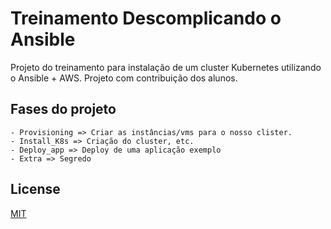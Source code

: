 # Treinamento Descomplicando o Ansible

Projeto do treinamento para instalação de um cluster Kubernetes utilizando o Ansible + AWS.
Projeto com contribuição dos alunos.

## Fases do projeto
```
- Provisioning => Criar as instâncias/vms para o nosso clister.
- Install_K8s => Criação do cluster, etc.
- Deploy_app => Deploy de uma aplicação exemplo
- Extra => Segredo
```

## License
[MIT](https://choosealicense.com/licenses/mit/)

